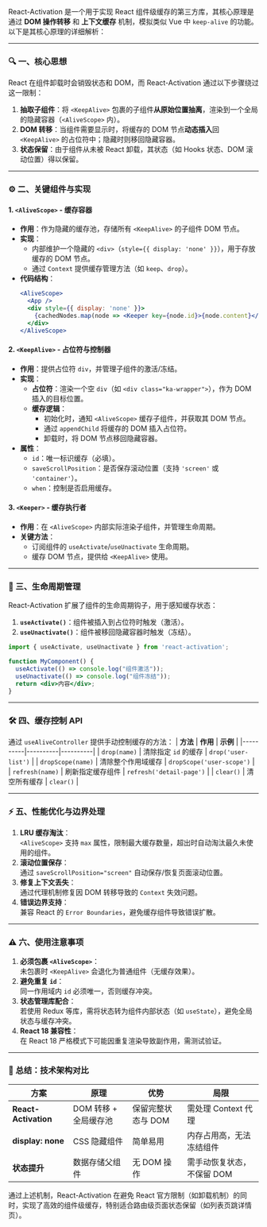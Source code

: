 React-Activation 是一个用于实现 React 组件级缓存的第三方库，其核心原理是通过 **DOM 操作转移** 和 **上下文缓存** 机制，模拟类似 Vue 中 `keep-alive` 的功能。以下是其核心原理的详细解析：

---

### 🔍 一、核心思想
React 在组件卸载时会销毁状态和 DOM，而 React-Activation 通过以下步骤绕过这一限制：
1. **抽取子组件**：将 `<KeepAlive>` 包裹的子组件**从原始位置抽离**，渲染到一个全局的隐藏容器（`<AliveScope>` 内）。
2. **DOM 转移**：当组件需要显示时，将缓存的 DOM 节点**动态插入**回 `<KeepAlive>` 的占位符中；隐藏时则移回隐藏容器。
3. **状态保留**：由于组件从未被 React 卸载，其状态（如 Hooks 状态、DOM 滚动位置）得以保留。

---

### ⚙️ 二、关键组件与实现
#### 1. **`<AliveScope>`** - 缓存容器
- **作用**：作为隐藏的缓存池，存储所有 `<KeepAlive>` 的子组件 DOM 节点。
- **实现**：
  - 内部维护一个隐藏的 `<div>`（`style={{ display: 'none' }}`），用于存放缓存的 DOM 节点。
  - 通过 `Context` 提供缓存管理方法（如 `keep`、`drop`）。
- **代码结构**：
  ```jsx
  <AliveScope>
    <App />
    <div style={{ display: 'none' }}>
      {cachedNodes.map(node => <Keeper key={node.id}>{node.content}</Keeper>)}
    </div>
  </AliveScope>
  ```

#### 2. **`<KeepAlive>`** - 占位符与控制器
- **作用**：提供占位符 `div`，并管理子组件的激活/冻结。
- **实现**：
  - **占位符**：渲染一个空 `div`（如 `<div class="ka-wrapper">`），作为 DOM 插入的目标位置。
  - **缓存逻辑**：
    - 初始化时，通知 `<AliveScope>` 缓存子组件，并获取其 DOM 节点。
    - 通过 `appendChild` 将缓存的 DOM 插入占位符。
    - 卸载时，将 DOM 节点移回隐藏容器。
- **属性**：
  - `id`：唯一标识缓存（必填）。
  - `saveScrollPosition`：是否保存滚动位置（支持 `'screen'` 或 `'container'`）。
  - `when`：控制是否启用缓存。

#### 3. **`<Keeper>`** - 缓存执行者
- **作用**：在 `<AliveScope>` 内部实际渲染子组件，并管理生命周期。
- **关键方法**：
  - 订阅组件的 `useActivate`/`useUnactivate` 生命周期。
  - 缓存 DOM 节点，提供给 `<KeepAlive>` 使用。

---

### 🔄 三、生命周期管理
React-Activation 扩展了组件的生命周期钩子，用于感知缓存状态：
1. **`useActivate()`**：组件被插入到占位符时触发（激活）。
2. **`useUnactivate()`**：组件被移回隐藏容器时触发（冻结）。
```jsx
import { useActivate, useUnactivate } from 'react-activation';

function MyComponent() {
  useActivate(() => console.log("组件激活"));
  useUnactivate(() => console.log("组件冻结"));
  return <div>内容</div>;
}
```

---

### 🛠️ 四、缓存控制 API
通过 `useAliveController` 提供手动控制缓存的方法：
| **方法** | **作用** | **示例** |
|----------|----------|----------|
| `drop(name)` | 清除指定 `id` 的缓存 | `drop('user-list')` |
| `dropScope(name)` | 清除整个作用域缓存 | `dropScope('user-scope')` |
| `refresh(name)` | 刷新指定缓存组件 | `refresh('detail-page')` |
| `clear()` | 清空所有缓存 | `clear()`  |

---

### ⚡ 五、性能优化与边界处理
1. **LRU 缓存淘汰**：  
   `<AliveScope>` 支持 `max` 属性，限制最大缓存数量，超出时自动淘汰最久未使用的组件。
2. **滚动位置保存**：  
   通过 `saveScrollPosition="screen"` 自动保存/恢复页面滚动位置。
3. **修复上下文丢失**：  
   通过代理机制修复因 DOM 转移导致的 `Context` 失效问题。
4. **错误边界支持**：  
   兼容 React 的 `Error Boundaries`，避免缓存组件导致错误扩散。

---

### ⚠️ 六、使用注意事项
1. **必须包裹 `<AliveScope>`**：  
   未包裹时 `<KeepAlive>` 会退化为普通组件（无缓存效果）。
2. **避免重复 `id`**：  
   同一作用域内 `id` 必须唯一，否则缓存冲突。
3. **状态管理库配合**：  
   若使用 Redux 等库，需将状态转为组件内部状态（如 `useState`），避免全局状态与缓存冲突。
4. **React 18 兼容性**：  
   在 React 18 严格模式下可能因重复渲染导致副作用，需测试验证。

---

### 💎 总结：技术架构对比
| **方案** | **原理** | **优势** | **局限** |
|----------|----------|----------|----------|
| **React-Activation** | DOM 转移 + 全局缓存池 | 保留完整状态与 DOM | 需处理 Context 代理 |
| **display: none** | CSS 隐藏组件 | 简单易用 | 内存占用高，无法冻结组件 |
| **状态提升** | 数据存储父组件 | 无 DOM 操作 | 需手动恢复状态，不保留 DOM |

通过上述机制，React-Activation 在避免 React 官方限制（如卸载机制）的同时，实现了高效的组件级缓存，特别适合路由级页面状态保留（如列表页跳详情页）。